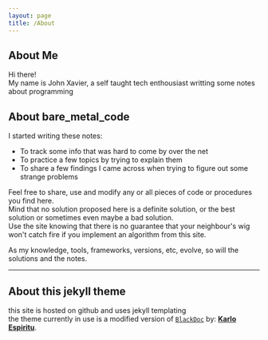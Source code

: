 ```yaml
---
layout: page
title: /About
---
```

## About Me

<p class="message">
  Hi there!<br>
  My name is John Xavier, a self taught tech enthousiast writting some notes about programming
</p>

## About bare_metal_code
I started writing these notes:

* To track some info that was hard to come by over the net
* To practice a few topics by trying to explain them
* To share a few findings I came across when trying to figure out some strange problems

Feel free to share, use and modify any or all pieces of code or procedures you find here.<br>
Mind that no solution proposed here is a definite solution, or the best solution
or sometimes even maybe a bad solution.<br>
Use the site knowing that there is no guarantee that your neighbour's wig won't catch fire if you implement 
an algorithm from this site.

As my knowledge, tools, frameworks, versions, etc, evolve, so will the solutions and the notes.

---

## About this jekyll theme
this site is hosted on github and uses jekyll templating<br>
the theme currently in use is a modified version of [`BlackDoc`](https://github.com/karloespiritu/BlackDoc) by: [**Karlo Espiritu**](https://github.com/karloespiritu).
